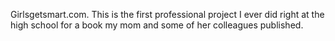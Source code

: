 Girlsgetsmart.com. This is the first professional project I ever did right at the high school for a book my mom and some of her colleagues published.
